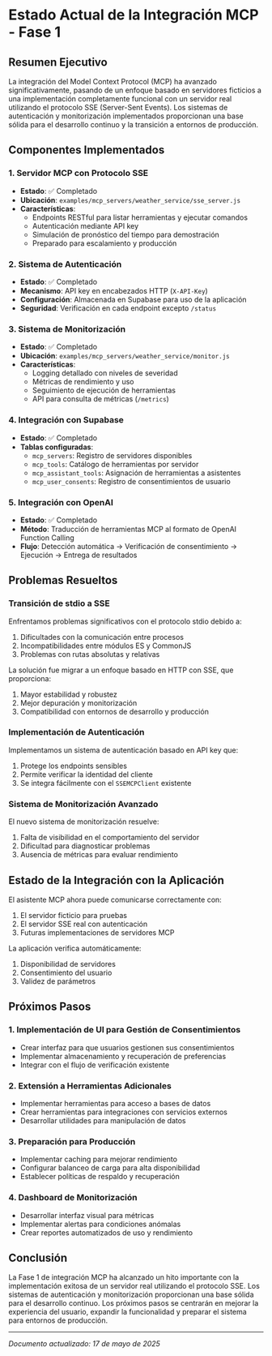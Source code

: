 # Estado Actual de la Integración MCP - Fase 1

## Resumen Ejecutivo

La integración del Model Context Protocol (MCP) ha avanzado significativamente, pasando de un enfoque basado en servidores ficticios a una implementación completamente funcional con un servidor real utilizando el protocolo SSE (Server-Sent Events). Los sistemas de autenticación y monitorización implementados proporcionan una base sólida para el desarrollo continuo y la transición a entornos de producción.

## Componentes Implementados

### 1. Servidor MCP con Protocolo SSE
- **Estado**: ✅ Completado
- **Ubicación**: `examples/mcp_servers/weather_service/sse_server.js`
- **Características**:
  - Endpoints RESTful para listar herramientas y ejecutar comandos
  - Autenticación mediante API key
  - Simulación de pronóstico del tiempo para demostración
  - Preparado para escalamiento y producción

### 2. Sistema de Autenticación
- **Estado**: ✅ Completado
- **Mecanismo**: API key en encabezados HTTP (`X-API-Key`)
- **Configuración**: Almacenada en Supabase para uso de la aplicación
- **Seguridad**: Verificación en cada endpoint excepto `/status`

### 3. Sistema de Monitorización
- **Estado**: ✅ Completado
- **Ubicación**: `examples/mcp_servers/weather_service/monitor.js`
- **Características**:
  - Logging detallado con niveles de severidad
  - Métricas de rendimiento y uso
  - Seguimiento de ejecución de herramientas
  - API para consulta de métricas (`/metrics`)

### 4. Integración con Supabase
- **Estado**: ✅ Completado
- **Tablas configuradas**:
  - `mcp_servers`: Registro de servidores disponibles
  - `mcp_tools`: Catálogo de herramientas por servidor
  - `mcp_assistant_tools`: Asignación de herramientas a asistentes
  - `mcp_user_consents`: Registro de consentimientos de usuario

### 5. Integración con OpenAI
- **Estado**: ✅ Completado
- **Método**: Traducción de herramientas MCP al formato de OpenAI Function Calling
- **Flujo**: Detección automática → Verificación de consentimiento → Ejecución → Entrega de resultados

## Problemas Resueltos

### Transición de stdio a SSE
Enfrentamos problemas significativos con el protocolo stdio debido a:
1. Dificultades con la comunicación entre procesos
2. Incompatibilidades entre módulos ES y CommonJS
3. Problemas con rutas absolutas y relativas

La solución fue migrar a un enfoque basado en HTTP con SSE, que proporciona:
1. Mayor estabilidad y robustez
2. Mejor depuración y monitorización
3. Compatibilidad con entornos de desarrollo y producción

### Implementación de Autenticación
Implementamos un sistema de autenticación basado en API key que:
1. Protege los endpoints sensibles
2. Permite verificar la identidad del cliente
3. Se integra fácilmente con el `SSEMCPClient` existente

### Sistema de Monitorización Avanzado
El nuevo sistema de monitorización resuelve:
1. Falta de visibilidad en el comportamiento del servidor
2. Dificultad para diagnosticar problemas
3. Ausencia de métricas para evaluar rendimiento

## Estado de la Integración con la Aplicación

El asistente MCP ahora puede comunicarse correctamente con:
1. El servidor ficticio para pruebas
2. El servidor SSE real con autenticación
3. Futuras implementaciones de servidores MCP

La aplicación verifica automáticamente:
1. Disponibilidad de servidores
2. Consentimiento del usuario
3. Validez de parámetros

## Próximos Pasos

### 1. Implementación de UI para Gestión de Consentimientos
- Crear interfaz para que usuarios gestionen sus consentimientos
- Implementar almacenamiento y recuperación de preferencias
- Integrar con el flujo de verificación existente

### 2. Extensión a Herramientas Adicionales
- Implementar herramientas para acceso a bases de datos
- Crear herramientas para integraciones con servicios externos
- Desarrollar utilidades para manipulación de datos

### 3. Preparación para Producción
- Implementar caching para mejorar rendimiento
- Configurar balanceo de carga para alta disponibilidad
- Establecer políticas de respaldo y recuperación

### 4. Dashboard de Monitorización
- Desarrollar interfaz visual para métricas
- Implementar alertas para condiciones anómalas
- Crear reportes automatizados de uso y rendimiento

## Conclusión

La Fase 1 de integración MCP ha alcanzado un hito importante con la implementación exitosa de un servidor real utilizando el protocolo SSE. Los sistemas de autenticación y monitorización proporcionan una base sólida para el desarrollo continuo. Los próximos pasos se centrarán en mejorar la experiencia del usuario, expandir la funcionalidad y preparar el sistema para entornos de producción.

---

*Documento actualizado: 17 de mayo de 2025*
